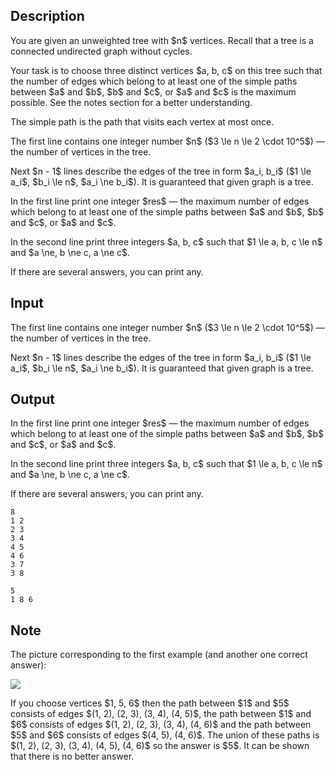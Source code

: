 ## Description

<div><p>You are given an unweighted tree with $n$ vertices. Recall that a tree is a connected undirected graph without cycles.</p><p>Your task is to choose <span class="tex-font-style-bf">three distinct</span> vertices $a, b, c$ on this tree such that the number of edges which belong to <span class="tex-font-style-bf">at least</span> one of the simple paths between $a$ and $b$, $b$ and $c$, or $a$ and $c$ is the maximum possible. See the notes section for a better understanding.</p><p>The simple path is the path that visits each vertex at most once.</p></div><div class="input-specification"><p>The first line contains one integer number $n$ ($3 \le n \le 2 \cdot 10^5$) — the number of vertices in the tree. </p><p>Next $n - 1$ lines describe the edges of the tree in form $a_i, b_i$ ($1 \le a_i$, $b_i \le n$, $a_i \ne b_i$). It is guaranteed that given graph is a tree.</p></div><div class="output-specification"><p>In the first line print one integer $res$ — the maximum number of edges which belong to <span class="tex-font-style-bf">at least</span> one of the simple paths between $a$ and $b$, $b$ and $c$, or $a$ and $c$.</p><p>In the second line print three integers $a, b, c$ such that $1 \le a, b, c \le n$ and $a \ne, b \ne c, a \ne c$.</p><p>If there are several answers, you can print any.</p></div>

## Input

<p>The first line contains one integer number $n$ ($3 \le n \le 2 \cdot 10^5$) — the number of vertices in the tree. </p><p>Next $n - 1$ lines describe the edges of the tree in form $a_i, b_i$ ($1 \le a_i$, $b_i \le n$, $a_i \ne b_i$). It is guaranteed that given graph is a tree.</p>

## Output

<p>In the first line print one integer $res$ — the maximum number of edges which belong to <span class="tex-font-style-bf">at least</span> one of the simple paths between $a$ and $b$, $b$ and $c$, or $a$ and $c$.</p><p>In the second line print three integers $a, b, c$ such that $1 \le a, b, c \le n$ and $a \ne, b \ne c, a \ne c$.</p><p>If there are several answers, you can print any.</p>





```input1
8
1 2
2 3
3 4
4 5
4 6
3 7
3 8
```




```output1
5
1 8 6
```



## Note

<p>The picture corresponding to the first example (and <span class="tex-font-style-bf">another one correct answer</span>):</p><p><img class="tex-graphics" src="file://BKgtGuhu.png" style="max-width: 100.0%;max-height: 100.0%;"></p><p>If you choose vertices $1, 5, 6$ then the path between $1$ and $5$ consists of edges $(1, 2), (2, 3), (3, 4), (4, 5)$, the path between $1$ and $6$ consists of edges $(1, 2), (2, 3), (3, 4), (4, 6)$ and the path between $5$ and $6$ consists of edges $(4, 5), (4, 6)$. The union of these paths is $(1, 2), (2, 3), (3, 4), (4, 5), (4, 6)$ so the answer is $5$. It can be shown that there is no better answer.</p>
